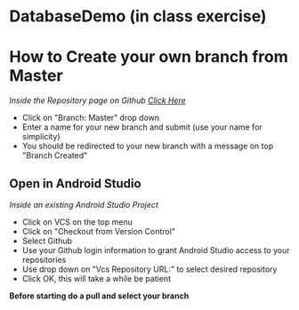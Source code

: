 # DatabaseDemo (in class exercise)   

How to Create your own branch from Master
===================================
*Inside the Repository page on Github [Click Here](https://github.com/lrabor/DatabaseDemo)*  
- Click on "Branch: Master" drop down
- Enter a name for your new branch and submit (use your name for simplicity)
- You should be redirected to your new branch with a message on top "Branch Created"

Open in Android Studio
------------------------
*Inside an existing Android Studio Project*
- Click on VCS on the top menu
- Click on "Checkout from Version Control"
- Select Github
- Use your Github login information to grant Android Studio access to your repositories
- Use drop down on "Vcs Repository URL:" to select desired repository
- Click OK, this will take a while be patient

**Before starting do a pull and select your branch**
